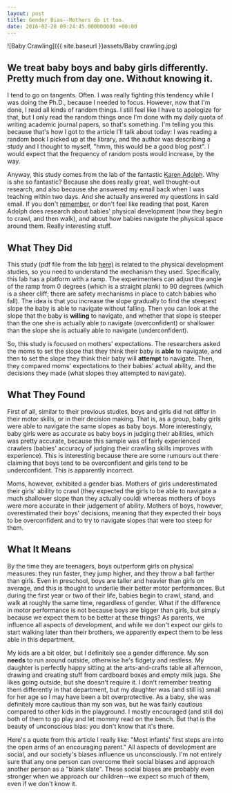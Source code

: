 ```yaml
---
layout: post
title: Gender Bias--Mothers do it too.
date: 2016-02-28 09:24:45.000000000 +00:00
---
```

![Baby Crawling]({{ site.baseurl }}assets/Baby crawling.jpg)

## We treat baby boys and baby girls differently. Pretty much from day one. Without knowing it.
I tend to go on tangents. Often. I was really fighting this tendency while I was doing the Ph.D., because I needed to focus. However, now that I'm done, I read all kinds of random things. I still feel like I have to apologize for that, but I only read the random things once I'm done with my daily quota of writing academic journal papers, so that's something. I'm telling you this because that's how I got to the article I'll talk about today: I was reading a random book I picked up at the library, and the author was describing a study and I thought to myself, "hmm, this would be a good blog post". I would expect that the frequency of random posts would increase, by the way.

Anyway, this study comes from the lab of the fantastic [Karen Adolph](https://psych.nyu.edu/adolph/). Why is she so fantastic? Because she does really great, well thought-out research, and also because she answered my email back when I was teaching within two days. And she actually answered my questions in said email. If you don't [remember](https://galpod.com/on-affordances-and-raising-the-bar), or don't feel like reading that post, Karen Adolph does research about babies' physical development (how they begin to crawl, and then walk), and about how babies navigate the physical space around them. Really interesting stuff.

## What They Did
This study (pdf file from the lab [here)](https://psych.nyu.edu/adolph/publications/2000Mondschein%20E%20R%20Adolph%20K%20E%20%20TamisLeMonda%20C%20S-Gender%20bias%20in%20mothers%20expectations%20about%20infant%20crawling.pdf) is related to the physical development studies, so you need to understand the mechanism they used. Specifically, this lab has a platform with a ramp. The experimenters can adjust the angle of the ramp from 0 degrees (which is a straight plank) to 90 degrees (which is a sheer cliff; there are safety mechanisms in place to catch babies who fall). The idea is that you increase the slope gradually to find the steepest slope the baby is able to navigate without falling. Then you can look at the slope that the baby is **willing** to navigate, and whether that slope is steeper than the one she is actually able to navigate (overconfident) or shallower than the slope she is actually able to navigate (underconfident).

So, this study is focused on mothers' expectations. The researchers asked the moms to set the slope that they think their baby is **able** to navigate, and then to set the slope they think their baby will **attempt** to navigate. Then, they compared moms' expectations to their babies' actual ability, and the decisions they made (what slopes they attempted to navigate).

## What They Found
First of all, similar to their previous studies, boys and girls did not differ in their motor skills, or in their decision making. That is, as a group, baby girls were able to navigate the same slopes as baby boys. More interestingly, baby girls were as accurate as baby boys in judging their abilities, which was pretty accurate, because this sample was of fairly experienced crawlers (babies' accuracy of judging their crawling skills improves with experience). This is interesting because there are some rumours out there claiming that boys tend to be overconfident and girls tend to be underconfident. This is apparently incorrect.

Moms, however, exhibited a gender bias. Mothers of girls underestimated their girls' ability to crawl (they expected the girls to be able to navigate a much shallower slope than they actually could) whereas mothers of boys were more accurate in their judgement of ability. Mothers of boys, however, overestimated their boys' decisions, meaning that they expected their boys to be overconfident and to try to navigate slopes that were too steep for them.

## What It Means
By the time they are teenagers, boys outperform girls on physical measures: they run faster, they jump higher, and they throw a ball farther than girls. Even in preschool, boys are taller and heavier than girls on average, and this is thought to underlie their better motor performances. But during the first year or two of their life, babies begin to crawl, stand, and walk at roughly the same time, regardless of gender. What if the difference in motor performance is not because boys are bigger than girls, but simply because we expect them to be better at these things? As parents, we influence all aspects of development, and while we don't expect our girls to start walking later than their brothers, we apparently expect them to be less able in this department.

My kids are a bit older, but I definitely see a gender difference. My son **needs** to run around outside, otherwise he's fidgety and restless. My daughter is perfectly happy sitting at the arts-and-crafts table all afternoon, drawing and creating stuff from cardboard boxes and empty milk jugs. She likes going outside, but she doesn't require it. I don't remember treating them differently in that department, but my daughter was (and still is) small for her age so I may have been a bit overprotective. As a baby, she was definitely more cautious than my son was, but he was fairly cautious compared to other kids in the playground. I mostly encouraged (and still do) both of them to go play and let mommy read on the bench. But that is the beauty of unconscious bias: you don't know that it's there.  

Here's a quote from this article I really like: "Most infants' first steps are into the open arms of an encouraging parent." All aspects of development are social, and our society's biases influence us unconsciously. I'm not entirely sure that any one person can overcome their social biases and approach another person as a "blank slate". These social biases are probably even stronger when we approach our children--we expect so much of them, even if we don't know it.
